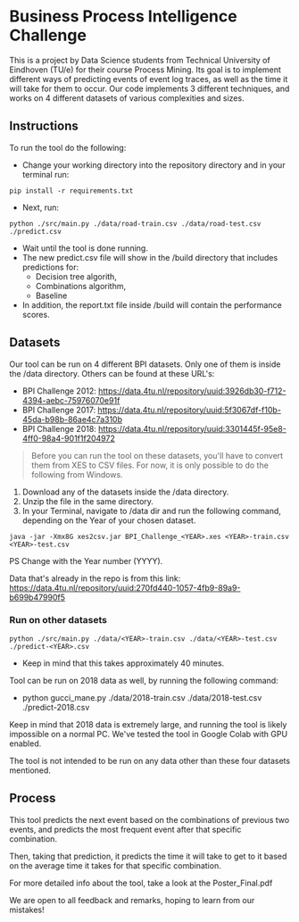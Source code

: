 # Business Process Intelligence Challenge

This is a project by Data Science students from Technical University of Eindhoven (TU/e) for their course
Process Mining. Its goal is to implement different ways of predicting events of event log traces, as well as
the time it will take for them to occur. Our code implements 3 different techniques, and works on 4 different datasets 
of various complexities and sizes. 

## Instructions

To run the tool do the following:

-  Change your working directory into the repository directory and in your terminal run: 

```pip install -r requirements.txt```
-  Next, run: 

```python ./src/main.py ./data/road-train.csv ./data/road-test.csv ./predict.csv```
-  Wait until the tool is done running.
-  The new predict.csv file will show in the /build directory that includes predictions for:
    - Decision tree algorith,
    - Combinations algorithm,
    - Baseline
- In addition, the report.txt file inside /build will contain the performance scores. 

## Datasets

Our tool can be run on 4 different BPI datasets. Only one of them is inside the /data directory. 
Others can be found at these URL's:
- BPI Challenge 2012: https://data.4tu.nl/repository/uuid:3926db30-f712-4394-aebc-75976070e91f
- BPI Challenge 2017: https://data.4tu.nl/repository/uuid:5f3067df-f10b-45da-b98b-86ae4c7a310b
- BPI Challenge 2018: https://data.4tu.nl/repository/uuid:3301445f-95e8-4ff0-98a4-901f1f204972 

> Before you can run the tool on these datasets, you'll have to convert them from XES to CSV files. For now, it is only possible to do the following from Windows. 
1. Download any of the datasets inside the /data directory. 
2. Unzip the file in the same directory.
3. In your Terminal, navigate to /data dir and run the following command, depending on the Year of your chosen dataset.

```java -jar -Xmx8G xes2csv.jar BPI_Challenge_<YEAR>.xes <YEAR>-train.csv <YEAR>-test.csv```

PS Change <YEAR> with the Year number (YYYY). 

Data that's already in the repo is from this link:
https://data.4tu.nl/repository/uuid:270fd440-1057-4fb9-89a9-b699b47990f5

### Run on other datasets

```python ./src/main.py ./data/<YEAR>-train.csv ./data/<YEAR>-test.csv ./predict-<YEAR>.csv```

* Keep in mind that this takes approximately 40 minutes.

Tool can be run on 2018 data as well, by running the following command:
- python gucci_mane.py ./data/2018-train.csv ./data/2018-test.csv ./predict-2018.csv

Keep in mind that 2018 data is extremely large, and running the tool is likely impossible on a normal PC.
We've tested the tool in Google Colab with GPU enabled.

The tool is not intended to be run on any data other than these four datasets mentioned. 

## Process
This tool predicts the next event based on the combinations of previous two events, and predicts the most frequent event
after that specific combination.

Then, taking that prediction, it predicts the time it will take to get to it based on the 
average time it takes for that specific combination. 

For more detailed info about the tool, take a look at the Poster_Final.pdf

We are open to all feedback and remarks, hoping to learn from our mistakes!